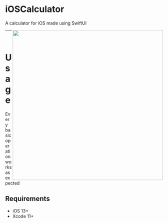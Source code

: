 # iOSCalculator
A calculator for iOS made using SwiftUI

<img align="right" src="https://user-images.githubusercontent.com/70406237/91622585-75e1e880-e9a0-11ea-868e-5dae4f6089c1.png" width="480" />

___

</br>

# Usage
Every basic operation works as expected

## Requirements

* iOS 13+
* Xcode 11+
